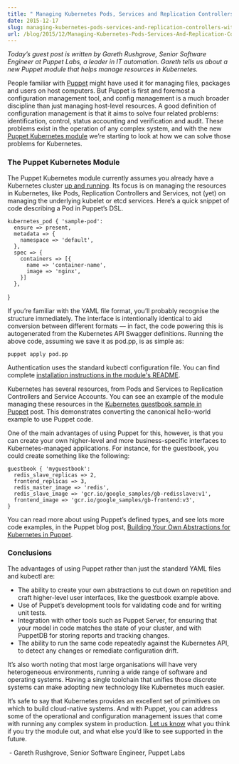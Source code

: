 ```yaml
---
title: " Managing Kubernetes Pods, Services and Replication Controllers with Puppet "
date: 2015-12-17
slug: managing-kubernetes-pods-services-and-replication-controllers-with-puppet
url: /blog/2015/12/Managing-Kubernetes-Pods-Services-And-Replication-Controllers-With-Puppet
---
```

_Today’s guest post is written by Gareth Rushgrove, Senior Software Engineer at Puppet Labs, a leader in IT automation. Gareth tells us about a new Puppet module that helps manage resources in Kubernetes.&nbsp;_  

People familiar with [Puppet](https://github.com/puppetlabs/puppet)&nbsp;might have used it for managing files, packages and users on host computers. But Puppet is first and foremost a configuration management tool, and config management is a much broader discipline than just managing host-level resources. A good definition of configuration management is that it aims to solve four related problems: identification, control, status accounting and verification and audit. These problems exist in the operation of any complex system, and with the new [Puppet Kubernetes module](https://forge.puppetlabs.com/garethr/kubernetes)&nbsp;we’re starting to look at how we can solve those problems for Kubernetes.  


### The Puppet Kubernetes Module

The Puppet Kubernetes module currently assumes you already have a Kubernetes cluster [up and running](http://kubernetes.io/gettingstarted/).&nbsp;Its focus is on managing the resources in Kubernetes, like Pods, Replication Controllers and Services, not (yet) on managing the underlying kubelet or etcd services. Here’s a quick snippet of code describing a Pod in Puppet’s DSL.  


```
kubernetes_pod { 'sample-pod':
  ensure => present,
  metadata => {
    namespace => 'default',
  },
  spec => {
    containers => [{
      name => 'container-name',
      image => 'nginx',
    }]
  },
```
}  


If you’re familiar with the YAML file format, you’ll probably recognise the structure immediately. The interface is intentionally identical to aid conversion between different formats — in fact, the code powering this is autogenerated from the Kubernetes API Swagger definitions. Running the above code, assuming we save it as pod.pp, is as simple as:  


```
puppet apply pod.pp
```

Authentication uses the standard kubectl configuration file. You can find complete [installation instructions in the module's README](https://github.com/garethr/garethr-kubernetes/blob/master/README.md).  

Kubernetes has several resources, from Pods and Services to Replication Controllers and Service Accounts. You can see an example of the module managing these resources in the [Kubernetes guestbook sample in Puppet](https://puppetlabs.com/blog/kubernetes-guestbook-example-puppet)&nbsp;post. This demonstrates converting the canonical hello-world example to use Puppet code.  

One of the main advantages of using Puppet for this, however, is that you can create your own higher-level and more business-specific interfaces to Kubernetes-managed applications. For instance, for the guestbook, you could create something like the following:  


```
guestbook { 'myguestbook':
  redis_slave_replicas => 2,
  frontend_replicas => 3,
  redis_master_image => 'redis',
  redis_slave_image => 'gcr.io/google_samples/gb-redisslave:v1',
  frontend_image => 'gcr.io/google_samples/gb-frontend:v3',     
}
```

You can read more about using Puppet’s defined types, and see lots more code examples, in the Puppet blog post, [Building Your Own Abstractions for Kubernetes in Puppet](https://puppetlabs.com/blog/building-your-own-abstractions-kubernetes-puppet).  


### Conclusions

The advantages of using Puppet rather than just the standard YAML files and kubectl are:  


- The ability to create your own abstractions to cut down on repetition and craft higher-level user interfaces, like the guestbook example above.&nbsp;
- Use of Puppet’s development tools for validating code and for writing unit tests.&nbsp;
- Integration with other tools such as Puppet Server, for ensuring that your model in code matches the state of your cluster, and with PuppetDB for storing reports and tracking changes.
- The ability to run the same code repeatedly against the Kubernetes API, to detect any changes or remediate configuration drift.&nbsp;

It’s also worth noting that most large organisations will have very heterogeneous environments, running a wide range of software and operating systems. Having a single toolchain that unifies those discrete systems can make adopting new technology like Kubernetes much easier.  

It’s safe to say that Kubernetes provides an excellent set of primitives on which to build cloud-native systems. And with Puppet, you can address some of the operational and configuration management issues that come with running any complex system in production. [Let us know](mailto:gareth@puppetlabs.com)&nbsp;what you think if you try the module out, and what else you’d like to see supported in the future.  

&nbsp;-&nbsp;Gareth Rushgrove, Senior Software Engineer, Puppet Labs
